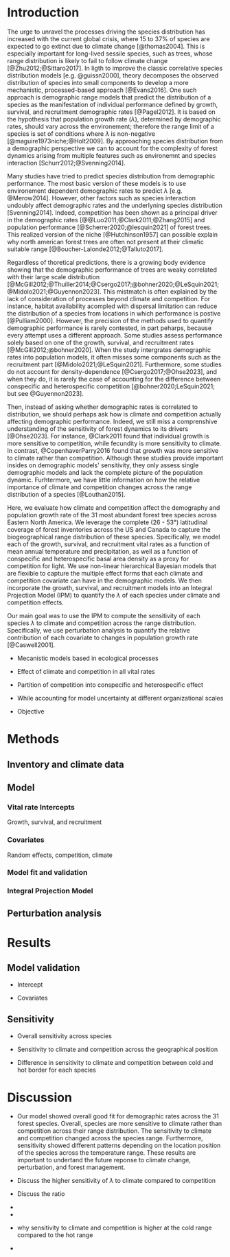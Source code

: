 # Introduction

The urge to unravel the processes driving the species distribution has increased with the current global crisis, where 15 to 37% of species are expected to go extinct due to climate change [@thomas2004].
This is especially important for long-lived sessile species, such as trees, whose range distribution is likely to fail to follow climate change [@Zhu2012;@Sittaro2017].
In ligth to improve the classic correlative species distribution models [e.g. @guissn2000], theory decomposes the observed distribution of species into small components to develop a more mechanistic, processed-based approach [@Evans2016].
One such approach is demographic range models that predict the distribution of a species as the manifestation of individual performance defined by growth, survival, and recruitment demographic rates [@Pagel2012].
It is based on the hypothesis that population growth rate ($\lambda$), determined by demographic rates, should vary across the environement; therefore the range limit of a species is set of conditions where $\lambda$ is non-negative [@maguire1973niche;@Holt2009].
By approaching species distribution from a demographic perspective we can to account for the complexity of forest dynamics arising from multiple features such as environemnt and species interaction [Schurr2012;@Svenning2014].

Many studies have tried to predict species distribution from demographic performance.
The most basic version of these models is to use environement dependent demographic rates to predict $\lambda$ [e.g. @Merow2014].
However, other factors such as species interaction undoubly affect demographic rates and the underlyning species distribution [Svenning2014].
Indeed, competition has been shown as a principal driver in the demographic rates [@@Luo2011;@Clark2011;@Zhang2015] and population performance [@Scherrer2020;@lesquin2021] of forest trees.
This realized version of the niche [@Hutchinson1957] can possible explain why north american forest trees are often not present at their climatic suitable range [@Boucher-Lalonde2012;@Talluto2017].

Regardless of thoretical predictions, there is a growing body evidence showing that the demographic performance of trees are weaky correlated with their large scale distribution [@McGill2012;@Thuiller2014;@Csergo2017;@bohner2020;@LeSquin2021;@Midolo2021;@Guyennon2023].
This mistmatch is often explained by the lack of consideration of processes beyond climate and competition.
For instance, habitat availability acompled with dispersal limitation can reduce the distribution of a species from locations in which performance is postive [@Pulliam2000].
However, the precision of the methods used to quantify demographic performance is rarely contested, in part peharps, because every attempt uses a different approach.
Some studies assess performance solely based on one of the growth, survival, and recruitment rates [@McGill2012;@bohner2020].
When the study intergrates demographic rates into population models, it often misses some components such as the recruitment part [@Midolo2021;@LeSquin2021].
Furthermore, some studies do not account for density-dependence [@Csergo2017;@Ohse2023], and when they do, it is rarely the case of accounting for the difference between conspecific and heterospecific competition [@bohner2020;LeSquin2021; but see @Guyennon2023].

Then, instead of asking whether demographic rates is correlated to distribution, we should perhaps ask how is climate and competition actually affecting demographic performance.
Indeed, we still miss a comprenshive understanding of the sensitivity of forest dynamics to its drivers [@Ohse2023].
For instance, @Clark2011 found that individual growth is more sensitive to competition, while fecundity is more sensitivity to climate.
In contrast, @CopenhaverParry2016 found that growth was more sensitive to climate rather than competition.
Although these studies provide important insides on demographic models' sensitivity, they only assess single demographic models and lack the complete picture of the population dynamic.
Furhtermore, we have little information on how the relative importance of climate and competition changes across the range distribution of a species [@Louthan2015].

Here, we evaluate how climate and competition affect the demography and population growth rate of the 31 most abundant forest tree species across Eastern North America.
We leverage the complete (26 - 53°) latitudinal coverage of forest inventories across the US and Canada to capture the biogeographical range distribution of these species.
Specifically, we model each of the growth, survival, and recruitment vital rates as a function of mean annual temperature and precipitation, as well as a function of conspecific and heterospecific basal area density as a proxy for competition for light.
We use non-linear hierarchical Bayesian models that are flexible to capture the multiple effect forms that each climate and competition covariate can have in the demographic models.
We then incorporate the growth, survival, and recruitment models into an Integral Projection Model (IPM) to quantify the $\lambda$ of each species under climate and competition effects.

Our main goal was to use the IPM to compute the sensitivity of each species $\lambda$ to climate and competition across the range distribution.
Specifically, we use perturbation analysis to quantify the relative contribution of each covariate to changes in population growth rate [@Caswell2001].

  - Mecanistic models based in ecological processes
  - Effect of climate and competition in all vital rates
  - Partition of competition into conspecific and heterospecific effect
  - While accounting for model uncertainty at different organizational scales

- Objective

# Methods

## Inventory and climate data

## Model

### Vital rate Intercepts

Growth, survival, and recruitment

### Covariates

Random effects, competition, climate

### Model fit and validation

### Integral Projection Model

## Perturbation analysis

# Results

## Model validation

- Intercept

- Covariates

## Sensitivity

- Overall sensitivity across species

- Sensitivity to climate and competition across the geographical position

- Difference in sensitivity to climate and competition between cold and hot border for each species

# Discussion

- Our model showed overall good fit for demographic rates across the 31 forest species. Overall, species are more sensitive to climate rather than competition across their range distribution. The sensitivity to climate and competition changed across the species range. Furthermore, sensitivity showed different patterns depending on the location position of the species across the temperature range. These results are important to undertand the future reponse to climate change, perturbation, and forest management.

- Discuss the higher sensitivity of $\lambda$ to climate compared to competition

- Discuss the ratio  
- 
- 
- why sensitivity to climate and competition is higher at the cold range compared to the hot range

- 